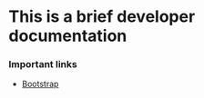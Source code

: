 # This is a brief developer documentation

### Important links

* [Bootstrap](https://getbootstrap.com/docs/4.0/getting-started/introduction/)